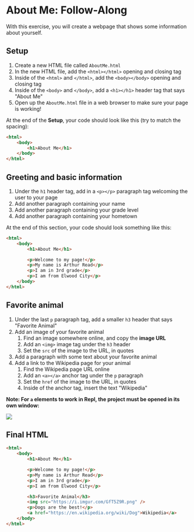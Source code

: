 # About Me: Follow-Along
With this exercise, you will create a webpage that shows some information about yourself.

## Setup
1. Create a new HTML file called `AboutMe.html`
1. In the new HTML file, add the `<html></html>` opening and closing tag
1. Inside of the `<html>` and `</html>`, add the `<body></body>` opening and closing tag
1. Inside of the `<body>` and `</body>`, add a `<h1></h1>` header tag that says "About Me"
1. Open up the `AboutMe.html` file in a web browser to make sure your page is working!

At the end of the **Setup**, your code should look like this (try to match the spacing):
```html
<html>
    <body>
        <h1>About Me</h1>
    </body>
</html>
```

## Greeting and basic information
1. Under the `h1` header tag, add in a `<p></p>` paragraph tag welcoming the user to your page
1. Add another paragraph containing your name
1. Add another paragraph containing your grade level
1. Add another paragraph containing your hometown

At the end of this section, your code should look something like this:
```html
<html>
    <body>
        <h1>About Me</h1>

        <p>Welcome to my page!</p>
        <p>My name is Arthur Read</p>
        <p>I am in 3rd grade</p>
        <p>I am from Elwood City</p>
    </body>
</html>
```

## Favorite animal
1. Under the last `p` paragraph tag, add a smaller `h3` header that says "Favorite Animal"
1. Add an image of your favorite animal
    1. Find an image somewhere online, and copy the **image URL**
    1. Add an `<img>` image tag under the `h3` header
    1. Set the `src` of the image to the URL, in quotes
1. Add a paragraph with some text about your favorite animal
1. Add a link to the Wikipedia page for your animal
    1. Find the Wikipedia page URL online
    1. Add an `<a></a>` anchor tag under the `p` paragraph
    1. Set the `href` of the image to the URL, in quotes
    1. Inside of the anchor tag, insert the text "Wikipedia"

**Note: For `a` elements to work in Repl, the project must be opened in its own window:**

![](https://i.imgur.com/F03DwMY.png)

## Final HTML
```html
<html>
    <body>
        <h1>About Me</h1>

        <p>Welcome to my page!</p>
        <p>My name is Arthur Read</p>
        <p>I am in 3rd grade</p>
        <p>I am from Elwood City</p>

        <h3>Favorite Animal</h3>
        <img src="https://i.imgur.com/GfT5Z9R.png" />
        <p>Dogs are the best!</p>
        <a href="https://en.wikipedia.org/wiki/Dog">Wikipedia</a>
    </body>
</html>
```